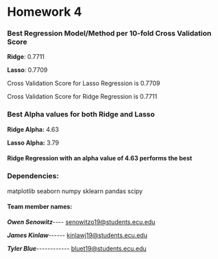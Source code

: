 # Homework 4
### Best Regression Model/Method per 10-fold Cross Validation Score

**Ridge**: 0.7711

**Lasso**: 0.7709

Cross Validation Score for Lasso Regression is 0.7709

Cross Validation Score for Ridge Regression is 0.7711





### Best Alpha values for both Ridge and Lasso

**Ridge Alpha:** 4.63

**Lasso Alpha:** 3.79

#### Ridge Regression with an alpha value of 4.63 performs the best


### Dependencies:

matplotlib 
seaborn 
numpy 
sklearn 
pandas 
scipy

#### **Team member names:**

**_Owen Senowitz_**----
senowitzo19@students.ecu.edu

**_James Kinlaw_**------
kinlawj19@students.ecu.edu

**_Tyler Blue_**------------
bluet19@students.ecu.edu